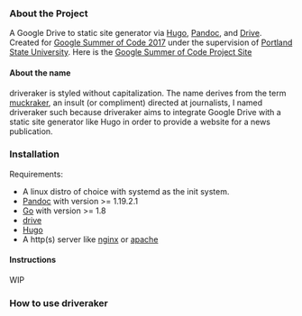 ### About the Project

A Google Drive to static site generator via [Hugo](https://gohugo.io/), [Pandoc](https://github.com/jgm/pandoc), and [Drive](https://github.com/odeke-em/drive). Created for [Google Summer of Code 2017](https://developers.google.com/open-source/gsoc/) under the supervision of [Portland State University](http://wiki.cs.pdx.edu/psu-gsoc/index.html). Here is the [Google Summer of Code Project Site](https://summerofcode.withgoogle.com/projects/#5859356254928896)

#### About the name

driveraker is styled without capitalization. The name derives from the term [muckraker](https://en.wikipedia.org/wiki/Muckraker), an insult (or compliment) directed at journalists, I named driveraker such because driveraker aims to integrate Google Drive with a static site generator like Hugo in order to provide a website for a news publication.

### Installation

Requirements:

* A linux distro of choice with systemd as the init system.
* [Pandoc](https://github.com/jgm/pandoc) with version >= 1.19.2.1
* [Go](https://golang.org/doc/install) with version >= 1.8
* [drive](https://github.com/odeke-em/drive)
* [Hugo](https://github.com/spf13/hugo)
* A http(s) server like [nginx](https://nginx.org/) or [apache](https://httpd.apache.org/)

#### Instructions

WIP

### How to use driveraker
